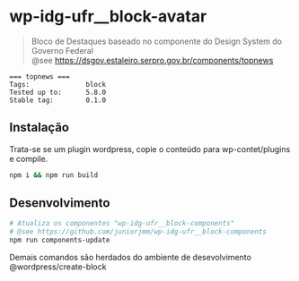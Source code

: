 # wp-idg-ufr__block-avatar

> Bloco de Destaques baseado no componente do Design System do Governo Federal <br />
> @see https://dsgov.estaleiro.serpro.gov.br/components/topnews

```
=== topnews ===
Tags:              block
Tested up to:      5.8.0
Stable tag:        0.1.0
```

## Instalação

Trata-se se um plugin wordpress, copie o conteúdo para wp-contet/plugins e compile.
```bash
npm i && npm run build
```

## Desenvolvimento

```bash
# Atualiza os componentes "wp-idg-ufr__block-components"
# @see https://github.com/juniorjmm/wp-idg-ufr__block-components
npm run components-update
```
Demais comandos são herdados do ambiente de desevolvimento @wordpress/create-block

